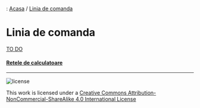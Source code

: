 : [Acasa](./index.html) / [Linia de comanda](./topic/linia_comanda.html)

# Linia de comanda

[TO DO](content)

#### [Retele de calculatoare](./topic/retele_calculatoare.html)

* * *
![license](https://i.creativecommons.org/l/by-nc-sa/4.0/88x31.png)

This work is licensed under a [Creative Commons Attribution-NonCommercial-ShareAlike 4.0 International License](http://creativecommons.org/licenses/by-nc-sa/4.0/)